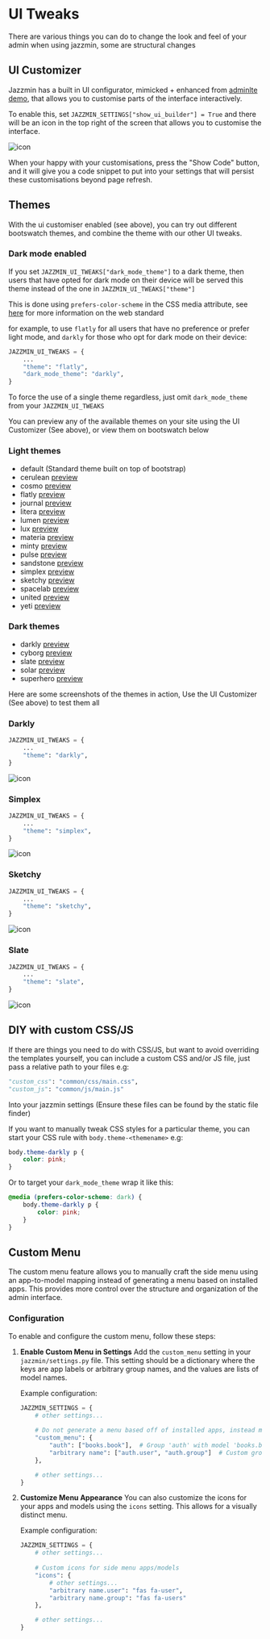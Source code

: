 # UI Tweaks

There are various things you can do to change the look and feel of your admin when using jazzmin, some are structural
changes

## UI Customizer

Jazzmin has a built in UI configurator, mimicked + enhanced from [adminlte demo](https://adminlte.io/themes/v3/index3.html),
that allows you to customise parts of the interface interactively.

To enable this, set `JAZZMIN_SETTINGS["show_ui_builder"] = True` and there will be an icon in the top right of the screen
that allows you to customise the interface.

![icon](./img/customise_icon.png)

When your happy with your customisations, press the "Show Code" button, and it will give you a code snippet to put
into your settings that will persist these customisations beyond page refresh.

## Themes

With the ui customiser enabled (see above), you can try out different bootswatch themes, and combine the theme with our
other UI tweaks.

### Dark mode enabled

If you set `JAZZMIN_UI_TWEAKS["dark_mode_theme"]` to a dark theme, then users that have opted for dark mode on their
device will be served this theme instead of the one in `JAZZMIN_UI_TWEAKS["theme"]`

This is done using `prefers-color-scheme` in the CSS media attribute, see [here](https://developer.mozilla.org/en-US/docs/Web/CSS/@media/prefers-color-scheme)
for more information on the web standard

for example, to use `flatly` for all users that have no preference or prefer light mode, and `darkly` for those who opt
for dark mode on their device:

```python
JAZZMIN_UI_TWEAKS = {
    ...
    "theme": "flatly",
    "dark_mode_theme": "darkly",
}
```

To force the use of a single theme regardless, just omit `dark_mode_theme` from your `JAZZMIN_UI_TWEAKS`

You can preview any of the available themes on your site using the UI Customizer (See above), or view them on bootswatch
below

### Light themes

- default (Standard theme built on top of bootstrap)
- cerulean [preview](https://bootswatch.com/cerulean/)
- cosmo [preview](https://bootswatch.com/cosmo/)
- flatly [preview](https://bootswatch.com/flatly/)
- journal [preview](https://bootswatch.com/journal/)
- litera [preview](https://bootswatch.com/litera/)
- lumen [preview](https://bootswatch.com/lumen/)
- lux [preview](https://bootswatch.com/lux/)
- materia [preview](https://bootswatch.com/materia/)
- minty [preview](https://bootswatch.com/minty/)
- pulse [preview](https://bootswatch.com/pulse/)
- sandstone [preview](https://bootswatch.com/sandstone/)
- simplex [preview](https://bootswatch.com/simplex/)
- sketchy [preview](https://bootswatch.com/sketchy/)
- spacelab [preview](https://bootswatch.com/spacelab/)
- united [preview](https://bootswatch.com/united/)
- yeti [preview](https://bootswatch.com/yeti/)

### Dark themes

- darkly [preview](https://bootswatch.com/darkly/)
- cyborg [preview](https://bootswatch.com/cyborg/)
- slate [preview](https://bootswatch.com/slate/)
- solar [preview](https://bootswatch.com/solar/)
- superhero [preview](https://bootswatch.com/superhero/)

Here are some screenshots of the themes in action, Use the UI Customizer (See above) to test them all

### Darkly

```python
JAZZMIN_UI_TWEAKS = {
    ...
    "theme": "darkly",
}
```

![icon](./img/theme_darkly.png)

### Simplex

```python
JAZZMIN_UI_TWEAKS = {
    ...
    "theme": "simplex",
}
```

![icon](./img/theme_simplex.png)

### Sketchy

```python
JAZZMIN_UI_TWEAKS = {
    ...
    "theme": "sketchy",
}
```

![icon](./img/theme_sketchy.png)

### Slate

```python
JAZZMIN_UI_TWEAKS = {
    ...
    "theme": "slate",
}
```

![icon](./img/theme_slate.png)

## DIY with custom CSS/JS

If there are things you need to do with CSS/JS, but want to avoid overriding the templates yourself, you can include a
custom CSS and/or JS file, just pass a relative path to your files e.g:

```python
"custom_css": "common/css/main.css",
"custom_js": "common/js/main.js"
```

Into your jazzmin settings (Ensure these files can be found by the static file finder)

If you want to manually tweak CSS styles for a particular theme, you can start your CSS rule with
`body.theme-<themename>` e.g:

```css
body.theme-darkly p {
    color: pink;
}
```

Or to target your `dark_mode_theme` wrap it like this:

```css
@media (prefers-color-scheme: dark) {
    body.theme-darkly p {
        color: pink;
    }
}
```

## Custom Menu

The custom menu feature allows you to manually craft the side menu using an app-to-model mapping instead of generating a menu based on installed apps. This provides more control over the structure and organization of the admin interface.

### Configuration

To enable and configure the custom menu, follow these steps:

1. **Enable Custom Menu in Settings**
   Add the `custom_menu` setting in your `jazzmin/settings.py` file. This setting should be a dictionary where the keys are app labels or arbitrary group names, and the values are lists of model names.

    Example configuration:
    ```python
    JAZZMIN_SETTINGS = {
        # other settings...
        
        # Do not generate a menu based off of installed apps, instead manually craft one using this app -> model mapping
        "custom_menu": {
            "auth": ["books.book"],  # Group 'auth' with model 'books.book'
            "arbitrary name": ["auth.user", "auth.group"]  # Custom group with 'auth.user' and 'auth.group'
        },

        # other settings...
    }
    ```

2. **Customize Menu Appearance**
   You can also customize the icons for your apps and models using the `icons` setting. This allows for a visually distinct menu.

    Example configuration:
    ```python
    JAZZMIN_SETTINGS = {
        # other settings...
        
        # Custom icons for side menu apps/models
        "icons": {
            # other settings...
            "arbitrary name.user": "fas fa-user",
            "arbitrary name.group": "fas fa-users"
        },

        # other settings...
    }
    ```